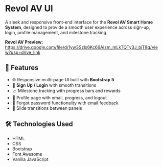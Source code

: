# Revol AV UI

A sleek and responsive front-end interface for the **Revol AV Smart Home System**, designed to provide a smooth user experience across sign-up, login, profile management, and milestone tracking.

**Revol AV Preview:** https://drive.google.com/file/d/1yw3Szlx6Kc66Aizm_mLkTQTy3J_biT8q/view?usp=drive_link

## 🚀 Features

- 🌐 Responsive multi-page UI built with **Bootstrap 5**
- 🔐 **Sign Up / Login** with smooth transitions
- 📈 Milestone tracking with progress bars and rewards
- 👤 Profile page with email, progress, and logout
- 🔑 Forgot password functionality with email feedback
- 🔄 Slide transitions between panels

## 🛠️ Technologies Used

- HTML  
- CSS
- Bootstrap 
- Font Awesome  
- Vanilla JavaScript
